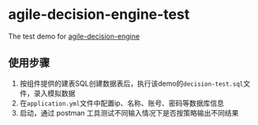 # agile-decision-engine-test
The test demo for [agile-decision-engine](https://github.com/ponderyao/agile-decision-engine)

## 使用步骤
1. 按组件提供的建表SQL创建数据表后，执行该demo的`decision-test.sql`文件，录入模拟数据
2. 在`application.yml`文件中配置ip、名称、账号、密码等数据库信息
3. 启动，通过 postman 工具测试不同输入情况下是否按策略输出不同结果
